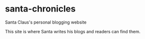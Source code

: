 # santa-chronicles
Santa Claus's personal blogging website

This site is where Santa writes his blogs and readers can find them.
